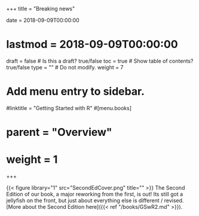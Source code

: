 +++
title = "Breaking news"

date = 2018-09-09T00:00:00
# lastmod = 2018-09-09T00:00:00

draft = false  # Is this a draft? true/false
toc = true  # Show table of contents? true/false
type = ""  # Do not modify.
weight = 7

# Add menu entry to sidebar.
#linktitle = "Getting Started with R"
#[menu.books]
#  parent = "Overview"
#  weight = 1
+++

{{< figure library="1" src="SecondEdCover.png" title="" >}} The Second Edition of our book, a major reworking from the first, is out! Its still got a jellyfish on the front, but just about everything else is different / revised. [More about the Second Edition here]({{< ref "/books/GSwR2.md" >}}).
